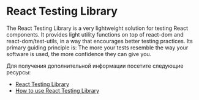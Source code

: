 # React Testing Library

The React Testing Library is a very lightweight solution for testing React components. It provides light utility functions on top of react-dom and react-dom/test-utils, in a way that encourages better testing practices. Its primary guiding principle is: The more your tests resemble the way your software is used, the more confidence they can give you.

Для получения дополнительной информации посетите следующие ресурсы:

- [React Testing Library](https://testing-library.com/docs/react-testing-library/intro/)
- [How to use React Testing Library](https://www.robinwieruch.de/react-testing-library/)
